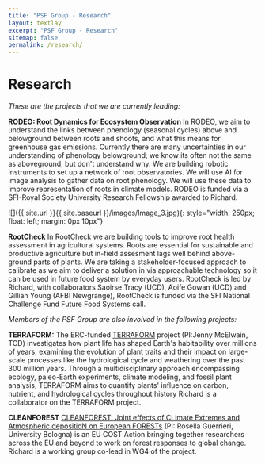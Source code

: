 ```yaml
---
title: "PSF Group - Research"
layout: textlay
excerpt: "PSF Group - Research"
sitemap: false
permalink: /research/
---
```



# Research


*These are the projects that we are currently leading:*

**RODEO: Root Dynamics for Ecosystem Observation** 
In RODEO, we aim to understand the links between phenology (seasonal cycles) above and belowground between roots and shoots, and what this means for greenhouse gas emissions. 
Currently there are many uncertainties in our understanding of phenology belowground; we know its often not the same as aboveground, but don't understand why.
We are building robotic instruments to set up a network of root observatories. We will use AI for image analysis to gather data on root phenology. 
We will use these data to improve representation of roots in climate models. 
RODEO is funded via a SFI-Royal Society University Research Fellowship awarded to Richard. 

![]({{ site.url }}{{ site.baseurl }}/images/Image_3.jpg){: style="width: 250px; float: left; margin: 0px  10px"}

**RootCheck** 
In RootCheck we are building tools to improve root health assessment in agricultural systems. 
Roots are essential for sustainable and productive agriculture but in-field assesment lags well behind above-ground parts of plants. 
We are taking a stakeholder-focused approach to calibrate as we aim to deliver a solution in via approachable technology so it can be used in future food system by everyday users. 
RootCheck is led by Richard, with collaborators Saoirse Tracy (UCD), Aoife Gowan (UCD) and Gillian Young (AFBI Newgrange),
RootCheck is funded via the SFI National Challenge Fund Future Food Systems call. 

*Members of the PSF Group are also involved in the following projects:* 

**TERRAFORM:** 
The ERC-funded [TERRAFORM](https://plantclimatelab.ie/terraform/) project (PI:Jenny McElwain, TCD) investigates how plant life has shaped Earth's habitability over millions of years, examining the evolution of plant traits and their impact on large-scale processes like the hydrological cycle and weathering over the past 300 million years. 
Through a multidisciplinary approach encompassing ecology, paleo-Earth experiments, climate modeling, and fossil plant analysis, TERRAFORM aims to quantify plants' influence on carbon, nutrient, and hydrological cycles throughout history
Richard is a collaborator on the TERRAFORM project.

**CLEANFOREST**
[CLEANFOREST: Joint effects of CLimate Extremes and Atmospheric depositioN on European FORESTs](https://cleanforest.eu/) (PI: Rosella Guerrieri, University Bologna) is an EU COST Action bringing together researchers across the EU and beyond to work on forest responses to global change.
Richard is a working group co-lead in WG4 of the project. 



